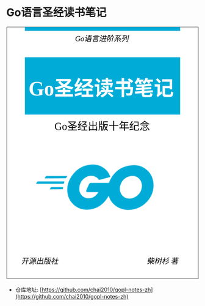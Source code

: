 # Go语言圣经读书笔记

<img width="520px"  height="660px" src="cover.svg" />

- 仓库地址: [https://github.com/chai2010/gopl-notes-zh](https://github.com/chai2010/gopl-notes-zh)